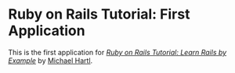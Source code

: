# Ruby on Rails Tutorial: First Application

This is the first application for [*Ruby on Rails Tutorial: Learn Rails by Example*](http://railstutotial.org/) by [Michael Hartl](http://michaelhartl.com/).